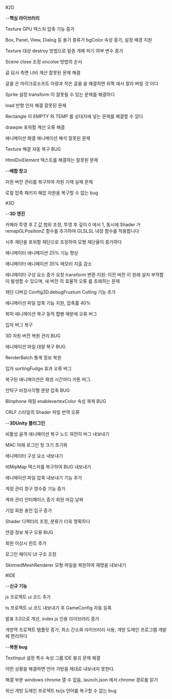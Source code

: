 #2D

--**핵심 라이브러리**

Texture GPU 텍스처 압축 기능 증가

Box, Panel, View, Dialog 등 용기 종류가 bgColor 속성 증가, 설정 배경 지원

Texture 대상 destroy 방법으로 밑층 개체 파기 여부 변수 증가

Scene close 조정 oncolse 방법의 순서

글 묘사 측면 너비 계산 잘못된 문제 해결

글꼴 은 마이크로소프트 아량과 작은 글꼴 을 해결하면 위쪽 에서 잘라 버릴 것 이다

Sprite 설정 transform 이 잘못될 수 있는 문제를 해결하다

load 반향 인자 해결 잘못된 문제

Rectangle 이 EMPTY 와 TEMP 를 상대지에 넣는 문제를 해결할 수 있다

drawpie 포위함 계산 오류 해결

애니메이션 해결 애니메이션 해석 잘못된 문제

Texture 해결 자동 복구 BUG

HtmlDivElement 텍스트를 해결하는 잘못된 문제


--**배합 창고**

자원 버전 관리를 복구하여 자원 가재 실패 문제

로컬 압축 패키지 해압 자원을 복구할 수 없는 bug




#3D

--**3D 엔진**

카메라 투영 후 Z 값 범위 조정, 투영 후 깊이 0 에서 1, 동시에 Shader 가 remapGLPositionZ 함수를 추가하여 GLSLSL 내장 함수를 적용합니다

시추 재단을 포위함 재단으로 조정하여 모형 재단율이 증가하다

애니메이터 애니메이션 25% 기능 향상

애니메이터 애니메이션 35% 메모리 지출 감소

애니메이터 구성 요소 증가 요정 transform 변환 지원: 이전 버전 이 원래 설치 부적합 이 발생할 수 있으며, 새 버전 의 효율적 오류 를 초래하는 문제

재단 디버깅 Config3D.debugFrustum Culling 기능 추가

애니메이션 파일 압축 기능 지원, 압축률 40%

복피 애니메이션 복구 동적 합병 때문에 오류 버그

입자 버그 복구

3D 자원 버전 복원 관리 BUG

애니메이션 파일 대량 복구 BUG

RenderBatch 통계 정보 복원

입자 sortingFudge 효과 오류 버그

복구된 애니메이션은 재생 시간마다 카톤 버그.

안탁구 비정사각형 문양 압축 BUG

Blinphone 재질 enablevertexColor 속성 복제 BUG

CRLF 스타일의 Shader 파일 번역 오류

--**3DUnity 플러그인**

비활성 골격 애니메이션 복구 노드 여전히 버그 내보내기

MAC 아래 로그인 창 크기 초기화

애니메이터 구성 요소 내보내기

비MipMap 텍스처를 복구하여 BUG 내보내기

애니메이션 파일 압축 내보내기 기능 추가

계정 관리 창구 영수증 기능 증가

계좌 관리 인터페이스 증가 회원 마감 날짜

기업 회원 충전 입구 증가

Shader 디렉터리 조정, 분류가 더욱 명확하다

연결 정보 복구 오류 BUG

회원 이상시 힌트 추가

로그인 페이지 UI 구조 조정

SkinnedMeshRenderer 모형 파일을 복원하여 재명을 내보내기



#IDE

--**신규 기능**

js 프로젝트 ui 코드 추가

ts 프로젝트 ui 코드 내보내기 후 GameConfig 자동 등록

발표 3.0으로 개선, index.js 인용 라이브러리 증가

개방역 프로젝트 템플릿 증가, 최소 간소화 라이브러리 사용, 개방 도메인 프로그램 개발에 편리하다

--**복원 bug**

TextInput 설정 특수 속성 그룹 IDE 붕괴 문제 해결

어떤 상황을 해결하면 언어 가방을 제대로 내보내지 못한다.

해결 부분 windows chrome 열 수 없음, launch.json 에서 chrome 경로를 읽기

위신 개방 도메인 프로젝트 ts/js 언어를 복구할 수 없는 bug
